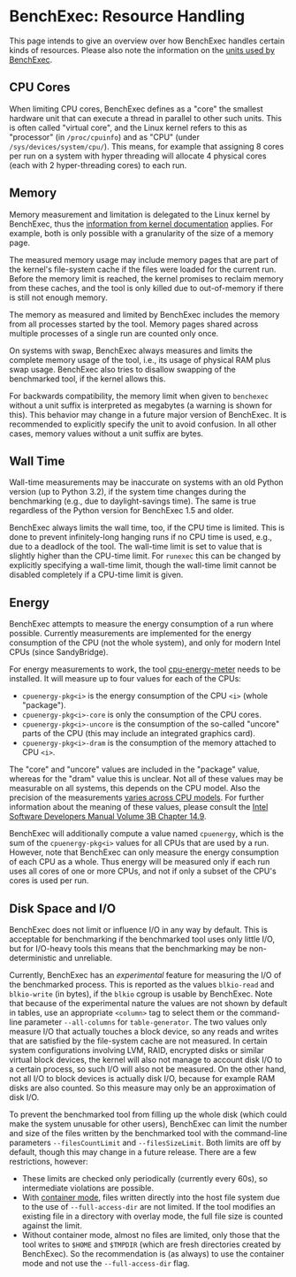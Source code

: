 # BenchExec: Resource Handling

This page intends to give an overview over how BenchExec handles certain kinds of resources.
Please also note the information on the [units used by BenchExec](INDEX.md#units).


## CPU Cores

When limiting CPU cores, BenchExec defines as a "core" the smallest hardware unit
that can execute a thread in parallel to other such units.
This is often called "virtual core", and the Linux kernel refers to this as "processor"
(in `/proc/cpuinfo`) and as "CPU" (under `/sys/devices/system/cpu/`).
This means, for example that assigning 8 cores per run on a system with hyper threading
will allocate 4 physical cores (each with 2 hyper-threading cores) to each run.


## Memory

Memory measurement and limitation is delegated to the Linux kernel by BenchExec,
thus the [information from kernel documentation](https://www.kernel.org/doc/Documentation/cgroup-v1/memory.txt)
applies. For example, both is only possible with a granularity of the size of a memory page.

The measured memory usage may include memory pages that are part of the kernel's file-system cache
if the files were loaded for the current run.
Before the memory limit is reached, the kernel promises to reclaim memory from these caches,
and the tool is only killed due to out-of-memory if there is still not enough memory.

The memory as measured and limited by BenchExec includes the memory
from all processes started by the tool.
Memory pages shared across multiple processes of a single run are counted only once.

On systems with swap, BenchExec always measures and limits the complete memory usage of the tool,
i.e., its usage of physical RAM plus swap usage.
BenchExec also tries to disallow swapping of the benchmarked tool,
if the kernel allows this.

For backwards compatibility, the memory limit when given to `benchexec` without a unit suffix
is interpreted as megabytes (a warning is shown for this).
This behavior may change in a future major version of BenchExec.
It is recommended to explicitly specify the unit to avoid confusion.
In all other cases, memory values without a unit suffix are bytes.


## Wall Time

Wall-time measurements may be inaccurate on systems with an old Python version (up to Python 3.2),
if the system time changes during the benchmarking (e.g., due to daylight-savings time).
The same is true regardless of the Python version for BenchExec 1.5 and older.

BenchExec always limits the wall time, too, if the CPU time is limited.
This is done to prevent infinitely-long hanging runs if no CPU time is used,
e.g., due to a deadlock of the tool.
The wall-time limit is set to value that is slightly higher than the CPU-time limit.
For `runexec` this can be changed by explicitly specifying a wall-time limit,
though the wall-time limit cannot be disabled completely if a CPU-time limit is given.


## Energy

BenchExec attempts to measure the energy consumption of a run where possible.
Currently measurements are implemented for the energy consumption of the CPU
(not the whole system), and only for modern Intel CPUs (since SandyBridge).

For energy measurements to work,
the tool [cpu-energy-meter](https://github.com/sosy-lab/cpu-energy-meter) needs to be installed.
It will measure up to four values for each of the CPUs:

- `cpuenergy-pkg<i>` is the energy consumption of the CPU `<i>` (whole "package").
- `cpuenergy-pkg<i>-core` is only the consumption of the CPU cores.
- `cpuenergy-pkg<i>-uncore` is the consumption of the so-called "uncore" parts of the CPU (this may include an integrated graphics card).
- `cpuenergy-pkg<i>-dram` is the consumption of the memory attached to CPU `<i>`.

The "core" and "uncore" values are included in the "package" value,
whereas for the "dram" value this is unclear.
Not all of these values may be measurable on all systems,
this depends on the CPU model.
Also the precision of the measurements
[varies across CPU models](https://tu-dresden.de/zih/forschung/ressourcen/dateien/laufende-projekte/firestarter/2015_hackenberg_hppac.pdf).
For further information about the meaning of these values,
please consult the [Intel Software Developers Manual Volume 3B Chapter 14.9](https://software.intel.com/sites/default/files/managed/7c/f1/253669-sdm-vol-3b.pdf).

BenchExec will additionally compute a value named `cpuenergy`,
which is the sum of the `cpuenergy-pkg<i>` values for all CPUs
that are used by a run.
However, note that BenchExec can only measure the energy consumption of each CPU as a whole.
Thus energy will be measured only if each run uses all cores of one or more CPUs,
and not if only a subset of the CPU's cores is used per run.


## Disk Space and I/O

BenchExec does not limit or influence I/O in any way by default.
This is acceptable for benchmarking if the benchmarked tool uses only little I/O,
but for I/O-heavy tools this means that the benchmarking may be non-deterministic and unreliable.

Currently, BenchExec has an *experimental* feature for measuring the I/O of the benchmarked process.
This is reported as the values `blkio-read` and `blkio-write` (in bytes),
if the `blkio` cgroup is usable by BenchExec.
Note that because of the experimental nature the values are not shown by default in tables,
use an appropriate `<column>` tag to select them or the command-line parameter `--all-columns` for `table-generator`.
The two values only measure I/O that actually touches a block device,
so any reads and writes that are satisfied by the file-system cache are not measured.
In certain system configurations involving LVM, RAID, encrypted disks or similar virtual block devices,
the kernel will also not manage to account disk I/O to a certain process,
so such I/O will also not be measured.
On the other hand, not all I/O to block devices is actually disk I/O,
because for example RAM disks are also counted.
So this measure may only be an approximation of disk I/O.

To prevent the benchmarked tool from filling up the whole disk
(which could make the system unusable for other users),
BenchExec can limit the number and size of the files written by the benchmarked tool
with the command-line parameters `--filesCountLimit` and `--filesSizeLimit`.
Both limits are off by default, though this may change in a future release.
There are a few restrictions, however:
- These limits are checked only periodically (currently every 60s),
  so intermediate violations are possible.
- With [container mode](container.md), files written directly into the host file system
  due to the use of `--full-access-dir` are not limited.
  If the tool modifies an existing file in a directory with overlay mode, the full file size is counted against the limit.
- Without container mode, almost no files are limited, only those that the tool
  writes to `$HOME` and `$TMPDIR` (which are fresh directories created by BenchExec).
So the recommendation is (as always) to use the container mode and not use the `--full-access-dir` flag.
